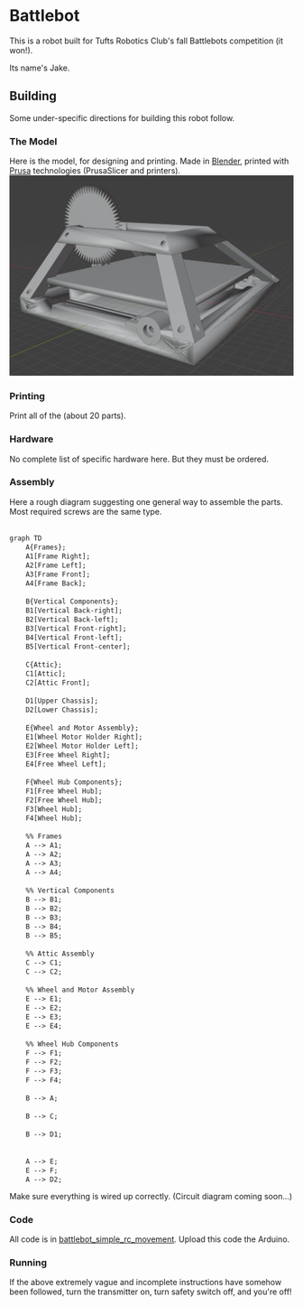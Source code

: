 # Battlebot
This is a robot built for Tufts Robotics Club's fall Battlebots competition (it won!).

Its name's Jake.

## Building
Some under-specific directions for building this robot follow.

### The Model
Here is the model, for designing and printing. Made in [Blender](https://www.blender.org/), printed with [Prusa](https://www.prusa3d.com/) technologies (PrusaSlicer and printers).
![Title](image.png)

### Printing
Print all of the (about 20 parts).

### Hardware
No complete list of specific hardware here. But they must be ordered.

### Assembly
Here a rough diagram suggesting one general way to assemble the parts. Most required screws are the same type.
```mermaid

graph TD
    A{Frames};
    A1[Frame Right];
    A2[Frame Left];
    A3[Frame Front];
    A4[Frame Back];

    B{Vertical Components};
    B1[Vertical Back-right];
    B2[Vertical Back-left];
    B3[Vertical Front-right];
    B4[Vertical Front-left];
    B5[Vertical Front-center];

    C{Attic};
    C1[Attic];
    C2[Attic Front];

    D1[Upper Chassis];
    D2[Lower Chassis];

    E{Wheel and Motor Assembly};
    E1[Wheel Motor Holder Right];
    E2[Wheel Motor Holder Left];
    E3[Free Wheel Right];
    E4[Free Wheel Left];

    F{Wheel Hub Components};
    F1[Free Wheel Hub];
    F2[Free Wheel Hub];
    F3[Wheel Hub];
    F4[Wheel Hub];

    %% Frames
    A --> A1;
    A --> A2;
    A --> A3;
    A --> A4;

    %% Vertical Components
    B --> B1;
    B --> B2;
    B --> B3;
    B --> B4;
    B --> B5;

    %% Attic Assembly
    C --> C1;
    C --> C2;

    %% Wheel and Motor Assembly
    E --> E1;
    E --> E2;
    E --> E3;
    E --> E4;

    %% Wheel Hub Components
    F --> F1;
    F --> F2;
    F --> F3;
    F --> F4;

    B --> A;

    B --> C;

    B --> D1;


    A --> E;
    E --> F;
    A --> D2;

```
Make sure everything is wired up correctly. (Circuit diagram coming soon...)

### Code
All code is in [battlebot_simple_rc_movement](battlebot_simple_rc_movement). Upload this code the Arduino.

### Running
If the above extremely vague and incomplete instructions have somehow been followed, turn the transmitter on, turn safety switch off, and you're off!

